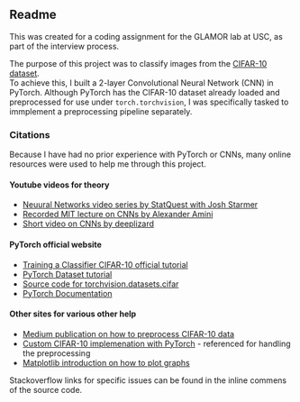## Readme 
This was created for a coding assignment for the GLAMOR lab at USC, as part of the interview process. 

The purpose of this project was to classify images from the [CIFAR-10 dataset](https://www.cs.toronto.edu/~kriz/cifar.html).  
To achieve this, I built a 2-layer Convolutional Neural Network (CNN) in PyTorch.
Although PyTorch has the CIFAR-10 dataset already loaded and preprocessed for use under `torch.torchvision`, I was specifically tasked to immplement a preprocessing pipeline separately.

### Citations 
Because I have had no prior experience with PyTorch or CNNs, many online resources were used to help me through this project. 

#### Youtube videos for theory 
- [Neuural Networks video series by StatQuest with Josh Starmer](https://www.youtube.com/watch?v=CqOfi41LfDw&list=PLblh5JKOoLUIxGDQs4LFFD--41Vzf-ME1)
- [Recorded MIT lecture on CNNs by Alexander Amini](https://www.youtube.com/watch?v=iaSUYvmCekI)
- [Short video on CNNs by deeplizard](https://www.youtube.com/watch?v=YRhxdVk_sIs)

#### PyTorch official website 
- [Training a Classifier CIFAR-10 official tutorial](https://pytorch.org/tutorials/beginner/blitz/cifar10_tutorial.html)
- [PyTorch Dataset tutorial](https://pytorch.org/tutorials/beginner/basics/data_tutorial.html)
- [Source code for torchvision.datasets.cifar](https://pytorch.org/vision/0.12/_modules/torchvision/datasets/cifar.html)
- [PyTorch Documentation](https://pytorch.org/docs/stable/index.html)

#### Other sites for various other help 
- [Medium publication on how to preprocess CIFAR-10 data](https://medium.com/@rhythm10/image-preprocessing-for-cifar-10-dataset-f2b5cdb221bb)
- [Custom CIFAR-10 implemenation with PyTorch](https://www.kaggle.com/code/uvxy1234/cifar-10-implementation-with-pytorch/notebook) - referenced for handling the preprocessing 
- [Matplotlib introduction on how to plot graphs](https://matplotlib.org/stable/tutorials/introductory/pyplot.html)

Stackoverflow links for specific issues can be found in the inline commens of the source code. 